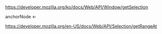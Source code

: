 https://developer.mozilla.org/ko/docs/Web/API/Window/getSelection

anchorNode <- 

https://developer.mozilla.org/en-US/docs/Web/API/Selection/getRangeAt

